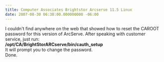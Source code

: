 ```yaml
---
title: Computer Associates Brightstor Arcserve 11.5 Linux
date: 2007-08-30 06:38:00.000000000 -06:00
---
```

I couldn't find anywhere on the web that showed how to reset the CAROOT password for this version of ArcServe.  After speaking with customer service, just run:<br /><span style="font-weight:bold;">/opt/CA/BrightStorARCserve/bin/cauth_setup</span><br />It will prompt you to change the password.<br />Done.
